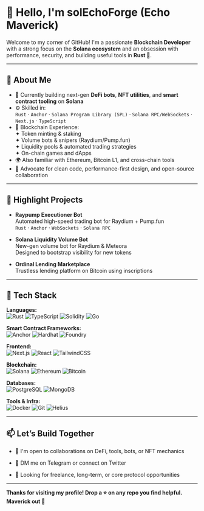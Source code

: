 # 👋 Hello, I'm solEchoForge (Echo Maverick)

Welcome to my corner of GitHub! I'm a passionate **Blockchain Developer** with a strong focus on the **Solana ecosystem** and an obsession with performance, security, and building useful tools in **Rust 🦀**.

---

## 🧠 About Me

- 🔭 Currently building next-gen **DeFi bots**, **NFT utilities**, and **smart contract tooling** on **Solana**
- ⚙️ Skilled in:  
  `Rust` · `Anchor` · `Solana Program Library (SPL)` · `Solana RPC/WebSockets` · `Next.js` · `TypeScript`
- 🧪 Blockchain Experience:  
  ✦ Token minting & staking  
  ✦ Volume bots & snipers (Raydium/Pump.fun)  
  ✦ Liquidity pools & automated trading strategies  
  ✦ On-chain games and dApps  
- 🌍 Also familiar with Ethereum, Bitcoin L1, and cross-chain tools  
- 🔐 Advocate for clean code, performance-first design, and open-source collaboration

---

## 🚀 Highlight Projects

- **Raypump Executioner Bot**  
  Automated high-speed trading bot for Raydium + Pump.fun  
  `Rust` · `Anchor` · `WebSockets` · `Solana RPC`

- **Solana Liquidity Volume Bot**  
  New-gen volume bot for Raydium & Meteora  
  Designed to bootstrap visibility for new tokens

- **Ordinal Lending Marketplace**  
  Trustless lending platform on Bitcoin using inscriptions

---

## 🧰 Tech Stack

**Languages:**  
![Rust](https://img.shields.io/badge/Rust-black?style=flat&logo=rust&logoColor=white) ![TypeScript](https://img.shields.io/badge/TypeScript-3178C6?style=flat&logo=typescript&logoColor=white) ![Solidity](https://img.shields.io/badge/Solidity-363636?style=flat&logo=solidity&logoColor=white) ![Go](https://img.shields.io/badge/Go-00ADD8?style=flat&logo=go&logoColor=white)

**Smart Contract Frameworks:**  
![Anchor](https://img.shields.io/badge/Anchor-%235F3DC4?style=flat&logo=solana&logoColor=white) ![Hardhat](https://img.shields.io/badge/Hardhat-2E2E2E?style=flat&logo=ethereum&logoColor=white) ![Foundry](https://img.shields.io/badge/Foundry-black?style=flat&logo=foundry&logoColor=white)

**Frontend:**  
![Next.js](https://img.shields.io/badge/Next.js-black?style=flat&logo=next.js) ![React](https://img.shields.io/badge/React-20232A?style=flat&logo=react&logoColor=61DAFB) ![TailwindCSS](https://img.shields.io/badge/TailwindCSS-38B2AC?style=flat&logo=tailwind-css&logoColor=white)

**Blockchain:**  
![Solana](https://img.shields.io/badge/Solana-3F3F3F?style=flat&logo=solana&logoColor=00FFA3) ![Ethereum](https://img.shields.io/badge/Ethereum-3C3C3D?style=flat&logo=ethereum&logoColor=white) ![Bitcoin](https://img.shields.io/badge/Bitcoin-F7931A?style=flat&logo=bitcoin&logoColor=white)

**Databases:**  
![PostgreSQL](https://img.shields.io/badge/PostgreSQL-336791?style=flat&logo=postgresql&logoColor=white) ![MongoDB](https://img.shields.io/badge/MongoDB-4EA94B?style=flat&logo=mongodb&logoColor=white)

**Tools & Infra:**  
![Docker](https://img.shields.io/badge/Docker-2496ED?style=flat&logo=docker&logoColor=white) ![Git](https://img.shields.io/badge/Git-F05032?style=flat&logo=git&logoColor=white) ![Helius](https://img.shields.io/badge/Helius-purple?style=flat)

---

## 📫 Let’s Build Together

- 💬 I'm open to collaborations on DeFi, tools, bots, or NFT mechanics

- 📩 DM me on Telegram or connect on Twitter

- 🔗 Looking for freelance, long-term, or core protocol opportunities

---

**Thanks for visiting my profile! Drop a ⭐ on any repo you find helpful.
Maverick out 🚀**
